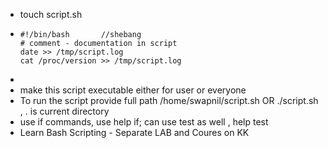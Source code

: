 - touch script.sh
- ````
  #!/bin/bash       //shebang
  # comment - documentation in script 
  date >> /tmp/script.log
  cat /proc/version >> /tmp/script.log
  ````
-
- make this script executable either for user or everyone
- To run the script provide full path /home/swapnil/script.sh OR ./script.sh , . is current directory
- use if commands, use help if; can use test as well , help test
- Learn Bash Scripting - Separate LAB and Coures on KK
